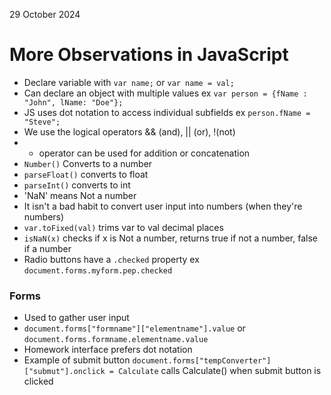 29 October 2024

# More Observations in JavaScript

- Declare variable with ``var name;`` or ``var name = val;``
- Can declare an object with multiple values ex ``var person = {fName : "John", lName: "Doe"};``
- JS uses dot notation to access individual subfields ex ``person.fName = "Steve";``
- We use the logical operators && (and), || (or), !(not)
- + operator can be used for addition or concatenation
- ``Number()`` Converts to a number
- ``parseFloat()`` converts to float
- ``parseInt()`` converts to int
- 'NaN' means Not a number
- It isn't a bad habit to convert user input into numbers (when they're numbers)
- ``var.toFixed(val)`` trims var to val decimal places
- ``isNaN(x)`` checks if x is Not a number, returns true if not a number, false if a number
- Radio buttons have a ``.checked`` property ex ``document.forms.myform.pep.checked``


### Forms
- Used to gather user input
- ``document.forms["formname"]["elementname"].value`` or ``document.forms.formname.elementname.value``
- Homework interface prefers dot notation
- Example of submit button ``document.forms["tempConverter"]["submut"].onclick = Calculate`` calls Calculate() when submit button is clicked

